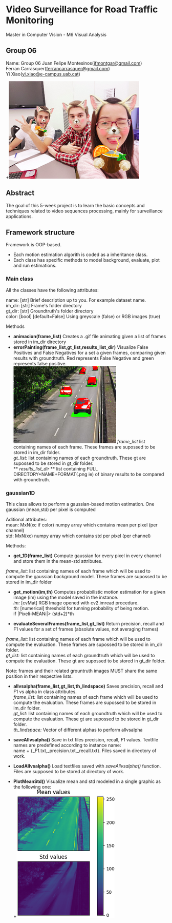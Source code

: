 # Video Surveillance for Road Traffic Monitoring
Master in Computer Vision - M6 Visual Analysis

## Group 06
Name: Group 06 
Juan Felipe Montesinos(jfmontgar@gmail.com)  
Ferran Carrasquer(ferrancarrasquer@gmail.com)  
Yi Xiao(yi.xiao@e-campus.uab.cat)  

+![](header.png)

## Abstract   
The goal of this 5-week project is to learn the basic concepts and techniques related to video sequences processing, mainly for surveillance applications.

## Framework structure
Framework is OOP-based.  
* Each motion estimation algorith is coded as a inheritance class.
* Each class has specific methods to model background, evaluate, plot and run estimations.

### Main class
All the classes have the following attributes:

name: [str] Brief description up to you. For example dataset name.  
im_dir: [str] Frame's folder directory  
gt_dir: [str] Groundtruth's folder directory  
color: [bool] [default=False] Using greyscale (false) or RGB images (true)  

Methods

* **animacion(frame_list)**
Creates a .gif file animating given a list of frames stored in im_dir directory
* **errorPainting(frame_list,gt_list,results_list_dir)**
Visualize False Positives and False Negatives for a set a given frames, comparing given results with groundtruth. Red represents False Negative and green represents false positive.
![](errorPainting.png)
*frame_list* list containing names of each frame. These frames are supossed to be stored in im_dir folder.  
*gt_list:* list containing names of each groundtruth. These gt are supossed to be stored in gt_dir folder.  
** *results_list_dir* ** list containing FULL DIRECTORY+NAME+FORMAT(.png ie) of binary results to be compared with groundtruth.  

### gaussian1D
This class allows to perform a gaussian-based motion estimation. One gaussian (mean,std) per pixel is computed

Aditional attributes:  
mean: MxN(xc if color) numpy array which contains mean per pixel (per channel)  
std:  MxN(xc) numpy array which contains std per pixel (per channel)  

Methods:  
* **get_1D(frame_list)**
Compute gaussian for every pixel in every channel and store them in the mean-std attributes.

*frame_list:* list containing names of each frame which will be used to compute the gaussian background model. These frames
are supossed to be stored in im_dir folder

* **get_motion(im,th)**
Computes probabilistic motion estimation for a given image (im) using the model saved in the instance.  
*im:* [cvMat] RGB Image opened with cv2.imread procedure.  
*th:* [numerical] threshold for tunning probability of being motion.  
		if |Pixeli-MEANi|> (std+2)*th 

* **evaluateSeveralFrames(frame_list,gt_list)**
Return precision, recall and F1 values for a set of frames (absolute values, not averaging frames)

*frame_list:* list containing names of each frame which will be used to compute the evaluation. These frames
are supossed to be stored in im_dir folder.  
*gt_list:* list containing names of each groundtruth which will be used to compute the evaluation. These gt
are supossed to be stored in gt_dir folder.  

Note: frames and their related grountruth images MUST share the same position in their respective lists.

* **allvsalpha(frame_list,gt_list,th_lindspace)**
Saves precision, recall and F1 vs alpha in class attributes.  
*frame_list:* list containing names of each frame which will be used to compute the evaluation. These frames
are supossed to be stored in im_dir folder.  
*gt_list:* list containing names of each groundtruth which will be used to compute the evaluation. These gt
are supossed to be stored in gt_dir folder.  
*th_lindspace:* Vector of different alphas to perform allvsalpha

* **saveAllvsalpha()**
Save in txt files precision, recall, F1 values. Textfile names are predefined according to instance name:  
name + {_F1.txt,_precision.txt,_recall.txt}. Files saved in directory of work.

* **LoadAllvsalpha()**
Load textfiles saved with *saveAllvsalpha()* function. Files are supposed to be stored at directory of work.
* **PlotMeanStd()**
Visualize mean and std modeled in a single graphic as the following one:  
+![](example.png)



